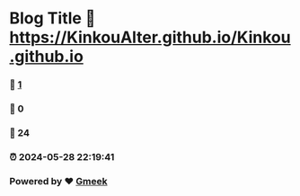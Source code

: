 # Blog Title :link: https://KinkouAlter.github.io/Kinkou.github.io 
### :page_facing_up: [1](https://KinkouAlter.github.io/Kinkou.github.io/tag.html) 
### :speech_balloon: 0 
### :hibiscus: 24 
### :alarm_clock: 2024-05-28 22:19:41 
### Powered by :heart: [Gmeek](https://github.com/Meekdai/Gmeek)
